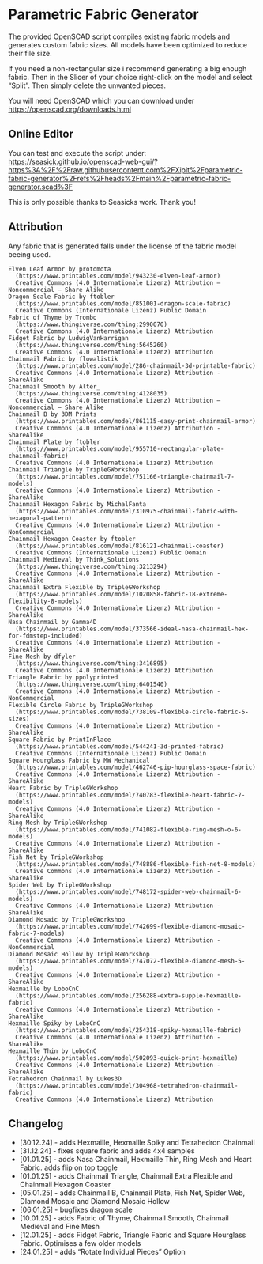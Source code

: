 # Parametric Fabric Generator

The provided OpenSCAD script compiles existing fabric models and generates custom fabric sizes. All models have been optimized to reduce their file size.

If you need a non-rectangular size i recommend generating a big enough fabric. Then in the Slicer of your choice right-click on the model and select “Split”. Then simply delete the unwanted pieces.

You will need OpenSCAD which you can download under https://openscad.org/downloads.html 

## Online Editor

You can test and execute the script under:
https://seasick.github.io/openscad-web-gui/?https%3A%2F%2Fraw.githubusercontent.com%2FXipit%2Fparametric-fabric-generator%2Frefs%2Fheads%2Fmain%2Fparametric-fabric-generator.scad%3F 

This is only possible thanks to Seasicks work. Thank you!

## Attribution

Any fabric that is generated falls under the license of the fabric model beeing used. 

    Elven Leaf Armor by protomota 
      (https://www.printables.com/model/943230-elven-leaf-armor)
      Creative Commons (4.0 Internationale Lizenz) Attribution — Noncommercial — Share Alike
    Dragon Scale Fabric by ftobler 
      (https://www.printables.com/model/851001-dragon-scale-fabric)
      Creative Commons (Internationale Lizenz) Public Domain
    Fabric of Thyme by Trombo 
      (https://www.thingiverse.com/thing:2990070)
      Creative Commons (4.0 Internationale Lizenz) Attribution
    Fidget Fabric by LudwigVanHarrigan 
      (https://www.thingiverse.com/thing:5645260)
      Creative Commons (4.0 Internationale Lizenz) Attribution
    Chainmail Fabric by flowalistik 
      (https://www.printables.com/model/286-chainmail-3d-printable-fabric)
      Creative Commons (4.0 Internationale Lizenz) Attribution - ShareAlike
    Chainmail Smooth by Alter_ 
      (https://www.thingiverse.com/thing:4128035)
      Creative Commons (4.0 Internationale Lizenz) Attribution — Noncommercial — Share Alike
    Chainmail B by 3DM Prints 
      (https://www.printables.com/model/861115-easy-print-chainmail-armor)
      Creative Commons (4.0 Internationale Lizenz) Attribution - ShareAlike
    Chainmail Plate by ftobler
      (https://www.printables.com/model/955710-rectangular-plate-chainmail-fabric)
      Creative Commons (4.0 Internationale Lizenz) Attribution
    Chainmail Triangle by TripleGWorkshop
      (https://www.printables.com/model/751166-triangle-chainmail-7-models)
      Creative Commons (4.0 Internationale Lizenz) Attribution - ShareAlike
    Chainmail Hexagon Fabric by MichalFanta 
      (https://www.printables.com/model/310975-chainmail-fabric-with-hexagonal-pattern)
      Creative Commons (4.0 Internationale Lizenz) Attribution - NonCommercial
    Chainmail Hexagon Coaster by ftobler
      (https://www.printables.com/model/816121-chainmail-coaster)
      Creative Commons (Internationale Lizenz) Public Domain
    Chainmail Medieval by Think_Solutions 
      (https://www.thingiverse.com/thing:3213294)
      Creative Commons (4.0 Internationale Lizenz) Attribution - ShareAlike
    Chainmail Extra Flexible by TripleGWorkshop
      (https://www.printables.com/model/1020858-fabric-18-extreme-flexibility-8-models)
      Creative Commons (4.0 Internationale Lizenz) Attribution - ShareAlike
    Nasa Chainmail by Gamma4D 
      (https://www.printables.com/model/373566-ideal-nasa-chainmail-hex-for-fdmstep-included)
      Creative Commons (4.0 Internationale Lizenz) Attribution - ShareAlike
    Fine Mesh by dfyler 
      (https://www.thingiverse.com/thing:3416895)
      Creative Commons (4.0 Internationale Lizenz) Attribution
    Triangle Fabric by ppolyprinted 
      (https://www.thingiverse.com/thing:6401540)
      Creative Commons (4.0 Internationale Lizenz) Attribution - NonCommercial
    Flexible Circle Fabric by TripleGWorkshop 
      (https://www.printables.com/model/738109-flexible-circle-fabric-5-sizes)
      Creative Commons (4.0 Internationale Lizenz) Attribution - ShareAlike
    Square Fabric by PrintInPlace 
      (https://www.printables.com/model/544241-3d-printed-fabric)
      Creative Commons (Internationale Lizenz) Public Domain
    Square Hourglass Fabric by MW Mechanical 
      (https://www.printables.com/model/462746-pip-hourglass-space-fabric)
      Creative Commons (4.0 Internationale Lizenz) Attribution - ShareAlike
    Heart Fabric by TripleGWorkshop 
      (https://www.printables.com/model/740783-flexible-heart-fabric-7-models)
      Creative Commons (4.0 Internationale Lizenz) Attribution - ShareAlike
    Ring Mesh by TripleGWorkshop 
      (https://www.printables.com/model/741082-flexible-ring-mesh-o-6-models)
      Creative Commons (4.0 Internationale Lizenz) Attribution - ShareAlike
    Fish Net by TripleGWorkshop 
      (https://www.printables.com/model/748886-flexible-fish-net-8-models)
      Creative Commons (4.0 Internationale Lizenz) Attribution - ShareAlike
    Spider Web by TripleGWorkshop 
      (https://www.printables.com/model/748172-spider-web-chainmail-6-models)
      Creative Commons (4.0 Internationale Lizenz) Attribution - ShareAlike
    Diamond Mosaic by TripleGWorkshop 
      (https://www.printables.com/model/742699-flexible-diamond-mosaic-fabric-7-models)
      Creative Commons (4.0 Internationale Lizenz) Attribution - NonCommercial
    Diamond Mosaic Hollow by TripleGWorkshop 
      (https://www.printables.com/model/747072-flexible-diamond-mesh-5-models)
      Creative Commons (4.0 Internationale Lizenz) Attribution - ShareAlike
    Hexmaille by LoboCnC 
      (https://www.printables.com/model/256288-extra-supple-hexmaille-fabric)
      Creative Commons (4.0 Internationale Lizenz) Attribution - ShareAlike
    Hexmaille Spiky by LoboCnC 
      (https://www.printables.com/model/254318-spiky-hexmaille-fabric)
      Creative Commons (4.0 Internationale Lizenz) Attribution - ShareAlike
    Hexmaille Thin by LoboCnC 
      (https://www.printables.com/model/502093-quick-print-hexmaille)
      Creative Commons (4.0 Internationale Lizenz) Attribution - ShareAlike
    Tetrahedron Chainmail by Lukes3D 
      (https://www.printables.com/model/304968-tetrahedron-chainmail-fabric)
      Creative Commons (4.0 Internationale Lizenz) Attribution

 
## Changelog

- [30.12.24] - adds Hexmaille, Hexmaille Spiky and Tetrahedron Chainmail
- [31.12.24] - fixes square fabric and adds 4x4 samples
- [01.01.25] - adds Nasa Chainmail, Hexmaille Thin, Ring Mesh and Heart Fabric. adds flip on top toggle
- [01.01.25] - adds Chainmail Triangle, Chainmail Extra Flexible and Chainmail Hexagon Coaster
- [05.01.25] - adds Chainmail B, Chainmail Plate, Fish Net, Spider Web, DIamond Mosaic and Diamond Mosaic Hollow
- [06.01.25] - bugfixes dragon scale
- [10.01.25] - adds Fabric of Thyme, Chainmail Smooth, Chainmail Medieval and Fine Mesh
- [12.01.25] - adds Fidget Fabric, Triangle Fabric and Square Hourglass Fabric. Optimises a few older models
- [24.01.25] - adds “Rotate Individual Pieces” Option
